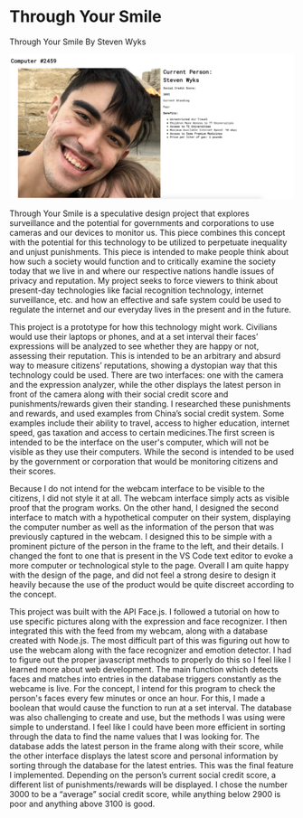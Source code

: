 # Through Your Smile


Through Your Smile By Steven Wyks

![Screenshot of Interface](https://raw.githubusercontent.com/slw515/CommTech-Final/master/throughsmile.png)

Through Your Smile is a speculative design project that explores surveillance and the potential for governments and corporations to use cameras and our devices to monitor us. This piece combines this concept with the potential for this technology to be utilized to perpetuate inequality and unjust punishments. This piece is intended to make people think about how such a society would function and to critically examine the society today that we live in and where our respective nations handle issues of privacy and reputation. My project seeks to force viewers to think about present-day technologies like facial recognition technology, internet surveillance, etc. and how an effective and safe system could be used to regulate the internet and our everyday lives in the present and in the future. 
	
This project is a prototype for how this technology might work. Civilians would use their laptops or phones, and at a set interval their faces’ expressions will be analyzed to see whether they are happy or not, assessing their reputation. This is intended to be an arbitrary and absurd way to measure citizens’ reputations, showing a dystopian way that this technology could be used. There are two interfaces: one with the camera and the expression analyzer, while the other displays the latest person in front of the camera along with their social credit score and punishments/rewards given their standing. I researched these punishments and rewards, and used examples from China’s social credit system. Some examples include their ability to travel, access to higher education, internet speed, gas taxation and access to certain medicines.The first screen is intended to be the interface on the user's computer, which will not be visible as they use their computers. While the second is intended to be used by the government or corporation that would be monitoring citizens and their scores. 

Because I do not intend for the webcam interface to be visible to the citizens, I did not style it at all. The webcam interface simply acts as visible proof that the program works. On the other hand, I designed the second interface to match with a hypothetical computer on their system, displaying the computer number as well as the information of the person that was previously captured in the webcam. I designed this to be simple with a prominent picture of the  person in the frame to the left, and their details. I changed the font to one that is present in the VS Code text editor to evoke a more computer or technological style to the page. Overall I am quite happy with the design of the page, and did not feel a strong desire to design it heavily because the use of the product would be quite discreet according to the concept. 

This project was built with the API Face.js. I followed a tutorial on how to use specific pictures along with the expression and face recognizer. I then integrated this with the feed from my webcam, along with a database created with Node.js. The most difficult part of this was figuring out how to use the webcam along with the face recognizer and emotion detector. I had to figure out the proper javascript methods to properly do this so I feel like I learned more about web development. The main function which detects faces and matches into entries in the database triggers constantly as the webcame is live. For the concept, I intend for this program to check the person's faces every few minutes or once an hour. For this, I made a boolean that would cause the function to run at a set interval. The database was also challenging to create and use, but the methods I was using were simple to understand.  I feel like I could have been more efficient in sorting through the data to find the name values that I was looking for. The database adds the latest person in the frame along with their score, while the other interface displays the latest score and personal information by sorting through the database for the latest entries. This was the final feature I implemented. Depending on the person’s current social credit score, a different list of punishments/rewards will be displayed. I chose the number 3000 to be a “average” social credit score, while anything below 2900 is poor and anything above 3100 is good.
